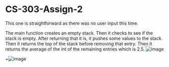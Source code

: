 # CS-303-Assign-2

This one is straightforward as there was no user input this time.

The main function creates an empty stack.
Then it checks to see if the stack is empty. After returning that it is, it pushes some values to the stack. 
Then it returns the top of the stack before removing that entry. 
Then it returns the average of the int of the remaining entries which is 2.5.
![image](https://github.com/RMorrigan/CS-303-Assign-2/assets/158345062/464a8e5d-3286-4f13-a9c0-64ae19c783ad)


+![image](https://github.com/RMorrigan/CS-303-Assign-2/assets/158345062/82733887-002b-421f-b679-d0a68c0a8996)

